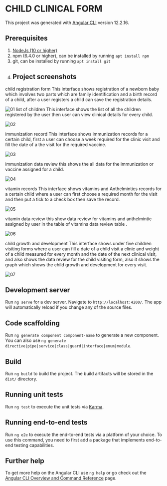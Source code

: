 # CHILD CLINICAL FORM

This project was generated with [Angular CLI](https://github.com/angular/angular-cli) version 12.2.16.

## Prerequisites
1. [NodeJs (10 or higher)](https://nodejs.org)
2. npm (6.4.0 or higher), can be installed by running `apt install npm`
3. git, can be installed by running `apt install git`
4. ## Project screenshots
child registration form
This interface shows registration of a newborn baby which involves two parts which are family
identification and a birth record of a child, after a user registers a child can save the registration
details.

![01](https://github.com/Hangi200/clicalform/assets/84311151/53bb9cf3-e43c-458a-9f64-f9f334fb4fbd)
list of children
This interface shows the list of all the children registered by the user then user can view clinical 
details for every child.

![02](https://github.com/Hangi200/clicalform/assets/84311151/e14f5a6c-6686-47c0-914c-807d245cb8fb)

immunization record
This interface shows immunization records for a certain child, first a user can choose a week required for
the clinic visit and fill the date of a the visit for the required vaccine.

![03](https://github.com/Hangi200/clicalform/assets/84311151/0ea9860f-415d-45b0-ad5c-742b2929cb8e)

immunization data review
this shows the all data for the immunization or vaccine assigned for a child.

![04](https://github.com/Hangi200/clicalform/assets/84311151/f6837135-499b-4472-9d18-fbd79bb76517)

vitamin records
This interface shows vitamins and Anthelmintics records for a certain child where a user can first choose
a required month for the visit and then put a tick to a check box  then save the record.

![05](https://github.com/Hangi200/clicalform/assets/84311151/44e153f2-e2c2-40ee-833a-58c097e8edc0)

vitamin data review
this show data review for vitamins and anthelmintic assigned by user in the table of vitamins data review table .

![06](https://github.com/Hangi200/clicalform/assets/84311151/890099eb-15a3-4bed-9aef-c6dcd919fb0f)

child growth and development
This interface shows under five children visiting forms where a user can fill a date of a child
visit a clinic and weight of a child measured for every month and the date of the next clinical visit, and also shows the data review for the child visiting form, also it shows the graph which shows the child
growth and development for every visit.

![07](https://github.com/Hangi200/clicalform/assets/84311151/35cf9733-4cae-49d5-94f1-5929c3ad7928)

## Development server

Run `ng serve` for a dev server. Navigate to `http://localhost:4200/`. The app will automatically reload if you change any of the source files.

## Code scaffolding

Run `ng generate component component-name` to generate a new component. You can also use `ng generate directive|pipe|service|class|guard|interface|enum|module`.

## Build

Run `ng build` to build the project. The build artifacts will be stored in the `dist/` directory.

## Running unit tests

Run `ng test` to execute the unit tests via [Karma](https://karma-runner.github.io).

## Running end-to-end tests

Run `ng e2e` to execute the end-to-end tests via a platform of your choice. To use this command, you need to first add a package that implements end-to-end testing capabilities.

## Further help

To get more help on the Angular CLI use `ng help` or go check out the [Angular CLI Overview and Command Reference](https://angular.io/cli) page.
